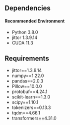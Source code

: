## Dependencies

#### Recommended Environment

* Python 3.8.0
* jittor 1.3.9.14
* CUDA 11.3

## Requirements
* jittor==1.3.9.14
* numpy==1.22.0
* pandas==2.0.3
* Pillow==10.0.0
* protobuf==4.24.1
* scikit-learn==1.3.0
* scipy==1.10.1
* tokenizers==0.13.3
* tqdm==4.66.1
* transformers==4.31.0